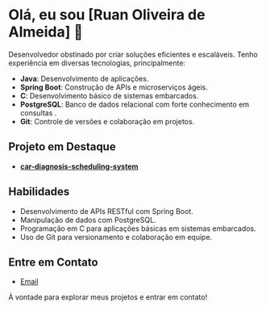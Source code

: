# Olá, eu sou [Ruan Oliveira de Almeida] 👋

Desenvolvedor obstinado por criar soluções eficientes e escaláveis. Tenho experiência em diversas tecnologias, principalmente:

- **Java**: Desenvolvimento de aplicações.
- **Spring Boot**: Construção de APIs e microserviços ágeis.
- **C**: Desenvolvimento básico de sistemas embarcados.
- **PostgreSQL**: Banco de dados relacional com forte conhecimento em consultas .
- **Git**: Controle de versões e colaboração em projetos.

## Projeto em Destaque

- **[car-diagnosis-scheduling-system]([link-do-projeto](https://github.com/RuanDEV0/car-diagnosis-scheduling-system))**
## Habilidades

- Desenvolvimento de APIs RESTful com Spring Boot.
- Manipulação de dados com PostgreSQL.
- Programação em C para aplicações básicas em sistemas embarcados.
- Uso de Git para versionamento e colaboração em equipe.

## Entre em Contato

- [Email](mailto:ruanoliveiradev@gmail.com)

À vontade para explorar meus projetos e entrar em contato!
